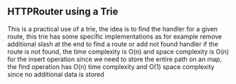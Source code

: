 ## HTTPRouter using a Trie
This is a practical use of a trie, the idea is to find the handler for a given route, this trie has some specific implementations as for example remove additional slash at the end to find a route or add not found handler if the route is not found, the time complexity is O(n) and space complexity is O(n) for the insert operation since we need to store the entire path on an map, the find operation has O(n) time complexity and O(1) space complexity since no additional data is stored
